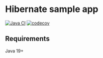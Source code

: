 # Hibernate sample app

[![Java CI](https://github.com/mfvanek/hibernate-sample/actions/workflows/tests.yml/badge.svg)](https://github.com/mfvanek/hibernate-sample/actions/workflows/tests.yml)
[![codecov](https://codecov.io/gh/mfvanek/hibernate-sample/branch/master/graph/badge.svg?token=S86JZL3IOR)](https://codecov.io/gh/mfvanek/hibernate-sample)

## Requirements
Java 19+
